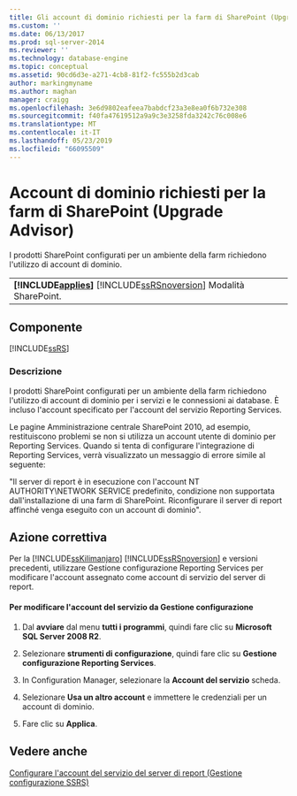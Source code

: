 ```yaml
---
title: Gli account di dominio richiesti per la farm di SharePoint (Upgrade Advisor) | Microsoft Docs
ms.custom: ''
ms.date: 06/13/2017
ms.prod: sql-server-2014
ms.reviewer: ''
ms.technology: database-engine
ms.topic: conceptual
ms.assetid: 90cd6d3e-a271-4cb8-81f2-fc555b2d3cab
author: markingmyname
ms.author: maghan
manager: craigg
ms.openlocfilehash: 3e6d9802eafeea7babdcf23a3e8ea0f6b732e308
ms.sourcegitcommit: f40fa47619512a9a9c3e3258fda3242c76c008e6
ms.translationtype: MT
ms.contentlocale: it-IT
ms.lasthandoff: 05/23/2019
ms.locfileid: "66095509"
---
```

# <a name="domain-accounts-required-for-sharepoint-farm-upgrade-advisor"></a>Account di dominio richiesti per la farm di SharePoint (Upgrade Advisor)
  I prodotti SharePoint configurati per un ambiente della farm richiedono l'utilizzo di account di dominio.  
  
||  
|-|  
|**[!INCLUDE[applies](../../includes/applies-md.md)]**  [!INCLUDE[ssRSnoversion](../../includes/ssrsnoversion-md.md)] Modalità SharePoint.|  
  
## <a name="component"></a>Componente  
 [!INCLUDE[ssRS](../../includes/ssrs.md)]  
  
### <a name="description"></a>Descrizione  
 I prodotti SharePoint configurati per un ambiente della farm richiedono l'utilizzo di account di dominio per i servizi e le connessioni ai database. È incluso l'account specificato per l'account del servizio Reporting Services.  
  
 Le pagine Amministrazione centrale SharePoint 2010, ad esempio, restituiscono problemi se non si utilizza un account utente di dominio per Reporting Services. Quando si tenta di configurare l'integrazione di Reporting Services, verrà visualizzato un messaggio di errore simile al seguente:  
  
 "Il server di report è in esecuzione con l'account NT AUTHORITY\NETWORK SERVICE predefinito, condizione non supportata dall'installazione di una farm di SharePoint. Riconfigurare il server di report affinché venga eseguito con un account di dominio".  
  
## <a name="corrective-action"></a>Azione correttiva  
 Per la [!INCLUDE[ssKilimanjaro](../../includes/sskilimanjaro-md.md)] [!INCLUDE[ssRSnoversion](../../includes/ssrsnoversion-md.md)] e versioni precedenti, utilizzare Gestione configurazione Reporting Services per modificare l'account assegnato come account di servizio del server di report.  
  
#### <a name="to-change-the-service-account-from-configuration-manager"></a>Per modificare l'account del servizio da Gestione configurazione  
  
1.  Dal **avviare** dal menu **tutti i programmi**, quindi fare clic su **Microsoft SQL Server 2008 R2**.  
  
2.  Selezionare **strumenti di configurazione**, quindi fare clic su **Gestione configurazione Reporting Services**.  
  
3.  In Configuration Manager, selezionare la **Account del servizio** scheda.  
  
4.  Selezionare **Usa un altro account** e immettere le credenziali per un account di dominio.  
  
5.  Fare clic su **Applica**.  
  
## <a name="see-also"></a>Vedere anche  
 [Configurare l'account del servizio del server di report &#40;Gestione configurazione SSRS&#41;](../../reporting-services/install-windows/configure-the-report-server-service-account-ssrs-configuration-manager.md)  
  
  

